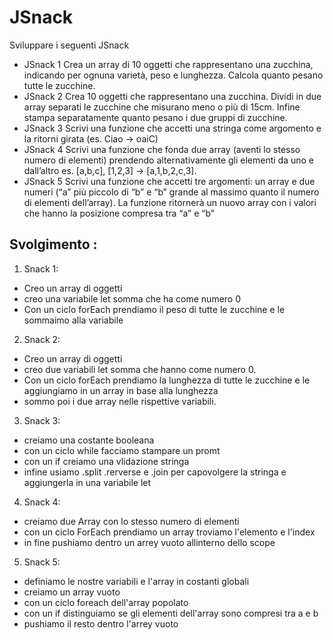 JSnack
===
Sviluppare i seguenti JSnack
- JSnack 1
Crea un array di 10 oggetti che rappresentano una zucchina, indicando per ognuna varietà, peso e lunghezza.
Calcola quanto pesano tutte le zucchine.
- JSnack 2
Crea 10 oggetti che rappresentano una zucchina.
Dividi in due array separati le zucchine che misurano meno o più di 15cm.
Infine stampa separatamente quanto pesano i due gruppi di zucchine.
- JSnack 3
Scrivi una funzione che accetti una stringa come argomento e la ritorni girata (es. Ciao -> oaiC)
- JSnack 4
Scrivi una funzione che fonda due array (aventi lo stesso numero di elementi) prendendo alternativamente gli elementi da uno e dall’altro
es. [a,b,c], [1,2,3] → [a,1,b,2,c,3].
- JSnack 5
Scrivi una funzione che accetti tre argomenti:
un array e due numeri (“a” più piccolo di “b” e “b” grande al massimo quanto il numero di elementi dell’array).
La funzione ritornerà un nuovo array con i valori che hanno la posizione compresa tra “a” e “b”

## Svolgimento :
1. Snack 1:
  - Creo un array di oggetti
  - creo una variabile let somma che ha come numero 0
  -  Con un ciclo forEach prendiamo il peso di tutte le zucchine e le sommaimo alla variabile
2. Snack 2:
  - Creo un array di oggetti
  - creo due variabili let somma che hanno come numero 0.
  -  Con un ciclo forEach prendiamo la lunghezza di tutte le zucchine e le aggiungiamo in un array in base alla lunghezza
  - sommo poi i due array nelle rispettive variabili.
3. Snack 3:
  - creiamo una costante booleana
  - con un ciclo while facciamo stampare un promt 
  - con un if creiamo una vlidazione stringa 
  - infine usiamo .split .rerverse e .join per capovolgere la stringa e aggiungerla in una variabile let 
4. Snack 4:
  - creiamo due Array con lo stesso numero di elementi
  - con un ciclo ForEach prendiamo un array troviamo l'elemento e l'index
  - in fine pushiamo dentro un arrey vuoto allinterno dello scope 
5. Snack 5:
  -  definiamo le nostre variabili e l'array in costanti globali
  - creiamo un array vuoto
  - con un ciclo foreach dell'array popolato
  - con un if distinguiamo se gli elementi dell'array sono compresi tra a e b
  - pushiamo il resto dentro l'arrey vuoto 